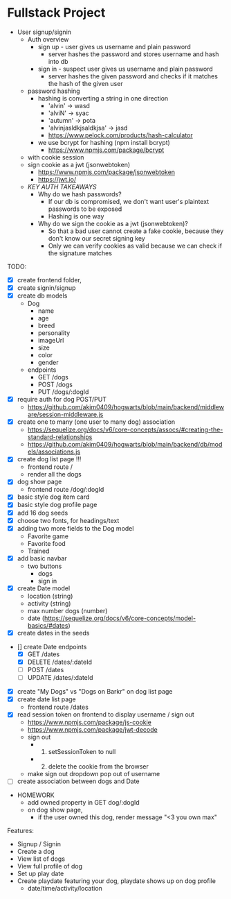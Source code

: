 # Fullstack Project

+ User signup/signin
  + Auth overview
    + sign up - user gives us username and plain password
      + server hashes the password and stores username and hash into db
    + sign in - suspect user gives us username and plain password
      + server hashes the given password and checks if it matches the hash of the given user
  + password hashing
    + hashing is converting a string in one direction
      + 'alvin' -> wasd
      + 'alviN' -> syac
      + 'autumn' -> pota
      + 'alvinjasldkjsaldkjsa' -> jasd
      + https://www.pelock.com/products/hash-calculator
    + we use bcrypt for hashing (npm install bcrypt)
        + https://www.npmjs.com/package/bcrypt
  + with cookie session
  + sign cookie as a jwt (jsonwebtoken)
    + https://www.npmjs.com/package/jsonwebtoken
    + https://jwt.io/
  + *KEY AUTH TAKEAWAYS*
    + Why do we hash passwords?
      + If our db is compromised, we don't want user's plaintext passwords to be exposed
      + Hashing is one way
    + Why do we sign the cookie as a jwt (jsonwebtoken)?
      + So that a bad user cannot create a fake cookie, because they don't know our secret signing key
      + Only we can verify cookies as valid because we can check if the signature matches


TODO:
+ [X] create frontend folder,
+ [X] create signin/signup
+ [X] create db models
  + Dog
    + name
    + age
    + breed
    + personality
    + imageUrl
    + size
    + color
    + gender
  + endpoints
    +   GET /dogs
    +   POST /dogs
    +   PUT /dogs/:dogId
+ [X] require auth for dog POST/PUT
  + https://github.com/akim0409/hogwarts/blob/main/backend/middleware/session-middleware.js
+ [X] create one to many (one user to many dog) association
  + https://sequelize.org/docs/v6/core-concepts/assocs/#creating-the-standard-relationships
  + https://github.com/akim0409/hogwarts/blob/main/backend/db/models/associations.js
+ [X] create dog list page   !!!
  + frontend route /
  + render all the dogs
+ [X] dog show page
  + frontend route /dog/:dogId
+ [X] basic style dog item card
+ [X] basic style dog profile page
+ [X] add 16 dog seeds 
+ [X] choose two fonts, for headings/text
+ [X] adding two more fields to the Dog model
  + Favorite game
  + Favorite food
  + Trained
+ [X] add basic navbar
  + two buttons
    + dogs
    + sign in
+ [X] create Date model
  + location (string)
  + activity (string)
  + max number dogs (number)
  + date (https://sequelize.org/docs/v6/core-concepts/model-basics/#dates)
+ [X] create dates in the seeds
+ [] create Date endpoints
  + [X] GET /dates 
  + [X] DELETE /dates/:dateId
  + [ ] POST /dates
  + [ ] UPDATE /dates/:dateId
+ [X] create "My Dogs" vs "Dogs on Barkr" on dog list page  
+ [X] create date list page
  + frontend route /dates
+ [X] read session token on frontend to display username / sign out
  + https://www.npmjs.com/package/js-cookie
  + https://www.npmjs.com/package/jwt-decode
  + sign out
    + 1. setSessionToken to null
    + 2. delete the cookie from the browser
  + make sign out dropdown pop out of username
+ [ ] create association between dogs and Date
+ HOMEWORK
  + add owned property in GET dog/:dogId
  + on dog show page,
    + if the user owned this dog, render message "<3 you own max"



Features:
  + Signup / Signin
  + Create a dog
  + View list of dogs
  + View full profile of dog
  + Set up play date
  + Create playdate featuring your dog, playdate shows up on dog profile
    + date/time/activity/location



  